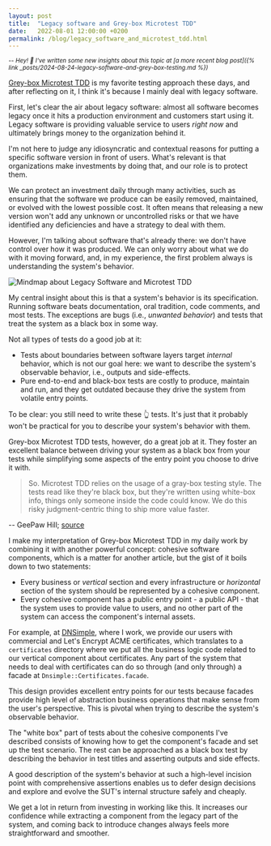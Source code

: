 ```yaml
---
layout: post
title:  "Legacy software and Grey-box Microtest TDD"
date:   2022-08-01 12:00:00 +0200
permalink: /blog/legacy_software_and_microtest_tdd.html 
---
```


<small>*-- Hey! 👋 I've written some new insights about this topic at [a more recent blog post]({% link _posts/2024-08-24-legacy-software-and-grey-box-testing.md %})*</small>

[Grey-box Microtest TDD](https://www.geepawhill.org/2020/07/24/microtest-tdd-is-gray-box/) is my favorite testing approach these days, and after reflecting on it, I think it's because I mainly deal with legacy software. 

First, let's clear the air about legacy software: almost all software becomes legacy once it hits a production environment and customers start using it. Legacy software is providing valuable service to users *right now* and ultimately brings money to the organization behind it. 

I'm not here to judge any idiosyncratic and contextual reasons for putting a specific software version in front of users. What's relevant is that organizations make investments by doing that, and our role is to protect them. 

We can protect an investment daily through many activities, such as ensuring that the software we produce can be easily removed, maintained, or evolved with the lowest possible cost. It often means that releasing a new version won't add any unknown or uncontrolled risks or that we have identified any deficiencies and have a strategy to deal with them. 

However, I'm talking about software that's already there: we don't have control over how it was produced. We can only worry about what we do with it moving forward, and, in my experience, the first problem always is understanding the system's behavior.

![Mindmap about Legacy Software and Microtest TDD](/images/legacy_software_microtest_mindmap.jpeg)

My central insight about this is that a system's behavior is its specification. Running software beats documentation, oral tradition, code comments, and most tests. The exceptions are bugs (i.e., *unwanted behavior*) and tests that treat the system as a black box in some way.

Not all types of tests do a good job at it:

- Tests about boundaries between software layers target *internal* behavior, which is not our goal here: we want to describe the system's observable behavior, i.e., outputs and side-effects.
- Pure end-to-end and black-box tests are costly to produce, maintain and run, and they get outdated because they drive the system from volatile entry points.

To be clear: you still need to write these 👆 tests. It's just that it probably won't be practical for you to describe your system's behavior with them.

Grey-box Microtest TDD tests, however, do a great job at it. They foster an excellent balance between driving your system as a black box from your tests while simplifying some aspects of the entry point you choose to drive it with.

> So. Microtest TDD relies on the usage of a gray-box testing style. The tests read like they're black box, but they're written using white-box info, things only someone inside the code could know. We do this risky judgment-centric thing to ship more value faster.

<footnote>
-- GeePaw Hill; <a href="https://www.geepawhill.org/2020/07/24/microtest-tdd-is-gray-box">source</a>
</footnote>

I make my interpretation of Grey-box Microtest TDD in my daily work by combining it with another powerful concept: cohesive software components, which is a matter for another article, but the gist of it boils down to two statements:

- Every business or *vertical* section and every infrastructure or *horizontal* section of the system should be represented by a cohesive component.
- Every cohesive component has a public entry point - a public API - that the system uses to provide value to users, and no other part of the system can access the component's internal assets.

For example, at [DNSimple](https://dnsimple.com), where I work, we provide our users with commercial and Let's Encrypt ACME certificates, which translates to a `certificates` directory where we put all the business logic code related to our vertical component about certificates. Any part of the system that needs to deal with certificates can do so through (and only through) a facade at `Dnsimple::Certificates.facade`.

This design provides excellent entry points for our tests because facades provide high level of abstraction business operations that make sense from the user's perspective. This is pivotal when trying to describe the system's observable behavior.

The "white box" part of tests about the cohesive components I've described consists of knowing how to get the component's facade and set up the test scenario. The rest can be approached as a black box test by describing the behavior in test titles and asserting outputs and side effects.

A good description of the system's behavior at such a high-level incision point with comprehensive assertions enables us to defer design decisions and explore and evolve the SUT's internal structure safely and cheaply.

We get a lot in return from investing in working like this. It increases our confidence while extracting a component from the legacy part of the system, and coming back to introduce changes always feels more straightforward and smoother.